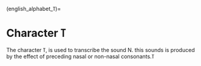
(english_alphabet_ߠ)=
# Character ߠ

The character ߠ, is used to transcribe the sound N. this sounds is produced by the effect of preceding nasal or
non-nasal consonants.ߠ